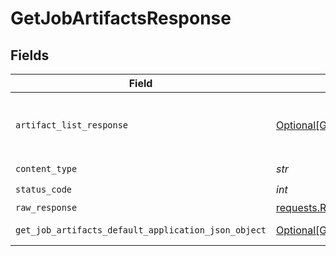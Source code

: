 # GetJobArtifactsResponse


## Fields

| Field                                                                                                               | Type                                                                                                                | Required                                                                                                            | Description                                                                                                         |
| ------------------------------------------------------------------------------------------------------------------- | ------------------------------------------------------------------------------------------------------------------- | ------------------------------------------------------------------------------------------------------------------- | ------------------------------------------------------------------------------------------------------------------- |
| `artifact_list_response`                                                                                            | [Optional[GetJobArtifactsArtifactListResponse]](../../models/operations/getjobartifactsartifactlistresponse.md)     | :heavy_minus_sign:                                                                                                  | A paginated list of the job's artifacts.                                                                            |
| `content_type`                                                                                                      | *str*                                                                                                               | :heavy_check_mark:                                                                                                  | N/A                                                                                                                 |
| `status_code`                                                                                                       | *int*                                                                                                               | :heavy_check_mark:                                                                                                  | N/A                                                                                                                 |
| `raw_response`                                                                                                      | [requests.Response](https://requests.readthedocs.io/en/latest/api/#requests.Response)                               | :heavy_minus_sign:                                                                                                  | N/A                                                                                                                 |
| `get_job_artifacts_default_application_json_object`                                                                 | [Optional[GetJobArtifactsDefaultApplicationJSON]](../../models/operations/getjobartifactsdefaultapplicationjson.md) | :heavy_minus_sign:                                                                                                  | Error response.                                                                                                     |